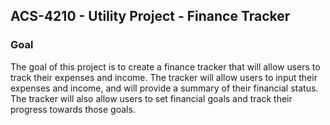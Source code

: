 ## ACS-4210 - Utility Project - Finance Tracker

### Goal
The goal of this project is to create a finance tracker that will allow users to track their expenses and income. The tracker will allow users to input their expenses and income, and will provide a summary of their financial status. The tracker will also allow users to set financial goals and track their progress towards those goals.
